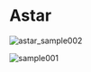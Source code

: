 # Astar

![astar_sample002](https://user-images.githubusercontent.com/27673790/147404181-5ac96a4b-8c02-4ebb-bf51-290c3358e17f.gif)

![sample001](https://user-images.githubusercontent.com/27673790/147404036-cec52244-37c8-4c4b-a88d-f4d11d8464a6.gif)
